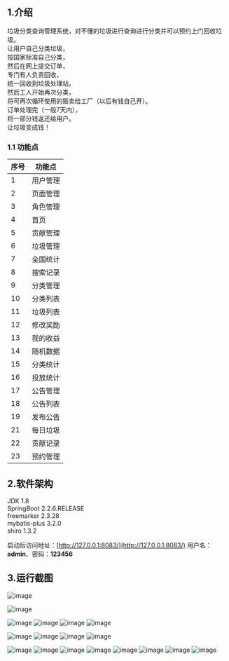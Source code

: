 


## 1.介绍
垃圾分类查询管理系统，对不懂的垃圾进行查询进行分类并可以预约上门回收垃圾。\
让用户自己分类垃圾，\
按国家标准自己分类，\
然后在网上提交订单，\
专门有人负责回收，\
统一回收到垃圾处理站，\
然后工人开始再次分类，\
将可再次循环使用的贩卖给工厂（以后有钱自己开）。\
订单处理完（一般7天内），\
将一部分钱返还给用户。\
让垃圾变成钱！
### 1.1 功能点


| 序号 | 功能点 |
| ---- | ---- |
| 1 | 用户管理 |
| 2 | 页面管理 |
| 3 | 角色管理 |
| 4 | 首页 |
| 5 | 贡献管理 |
| 6 | 垃圾管理 |
| 7 | 全国统计|
| 8 | 搜索记录 |
| 9 | 分类管理 |
| 10 | 分类列表 |
| 11 | 垃圾列表 |
| 12 | 修改奖励 |
| 13 | 我的收益 |
| 14 | 随机数据 |
| 15 | 分类统计 |
| 16 | 投放统计 |
| 17 | 公告管理 |
| 18 | 公告列表 |
| 19 | 发布公告 |
| 21 | 每日垃圾 |
| 22 | 贡献记录 |
| 23 | 预约管理 |


## 2.软件架构
JDK 1.8\
SpringBoot 2.2.6.RELEASE\
freemarker 2.3.28\
mybatis-plus 3.2.0\
shiro 1.3.2



启动后访问地址：[http://127.0.0.1:8083/](http://127.0.0.1:8083/)
用户名：**admin**、密码：**123456**




## 3.运行截图
![image](https://github.com/heweijiqn/ljfl/assets/95403358/5d49e894-46b6-426d-b07c-03ee9854e0d7)

![image](https://github.com/heweijiqn/ljfl/assets/95403358/4e65991b-1ade-4ceb-b7f6-618d0517ffb3)

![image](https://github.com/heweijiqn/ljfl/assets/95403358/13af7991-9bf7-44ca-80f2-a26e1ede4f49)
![image](https://github.com/heweijiqn/ljfl/assets/95403358/3d0edb1c-1c89-4dfe-92fa-89b4386afc56)
![image](https://github.com/heweijiqn/ljfl/assets/95403358/21f7790e-6eec-4b35-83fa-14c8e392f16a)
![image](https://github.com/heweijiqn/ljfl/assets/95403358/60ce21c6-d528-45a5-b1cd-726052a8f39c)

![image](https://github.com/heweijiqn/ljfl/assets/95403358/581b97da-1856-4d8e-b92d-9e2d91644f2f)
![image](https://github.com/heweijiqn/ljfl/assets/95403358/19e9989c-1a85-4e7f-b1b7-9867f9b492cb)
![image](https://github.com/heweijiqn/ljfl/assets/95403358/cbf643ca-4d61-4a66-b960-bea8b0c32276)
![image](https://github.com/heweijiqn/ljfl/assets/95403358/27aa879e-244c-4db1-ad7b-4271910f4731)

![image](https://github.com/heweijiqn/ljfl/assets/95403358/1eda8eaa-3a71-410f-91ff-eafd017e6617)
![image](https://github.com/heweijiqn/ljfl/assets/95403358/24320134-dbfe-4c79-869b-da54edac78a8)
![image](https://github.com/heweijiqn/ljfl/assets/95403358/e40fcfa0-8433-4952-8145-1ac380117354)
![image](https://github.com/heweijiqn/ljfl/assets/95403358/a575f34d-aaa8-4774-9b1d-83297cd58a46)
![image](https://github.com/heweijiqn/ljfl/assets/95403358/24fa06ee-2793-4b73-97b3-4a52f06bded7)
![image](https://github.com/heweijiqn/ljfl/assets/95403358/fb4e638e-7971-4b29-89b0-966691a40b62)
![image](https://github.com/heweijiqn/ljfl/assets/95403358/c2dfad8a-c063-4ae2-87d3-799368690f21)
![image](https://github.com/heweijiqn/ljfl/assets/95403358/c8ef51e3-7d7f-41b1-b85c-c6c2fe19d084)

